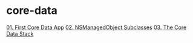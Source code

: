# core-data
[01. First Core Data App](./01-first-core-data)
[02. NSManagedObject Subclasses](./02-managed-object-subclasses)
[03. The Core Data Stack](./03-core-data-stack)

